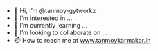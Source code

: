 - 👋 Hi, I’m @tanmoy-gytworkz
- 👀 I’m interested in ...
- 🌱 I’m currently learning ...
- 💞️ I’m looking to collaborate on ...
- 📫 How to reach me at www.tanmoykarmakar.in

<!---
tanmoy-gytworkz/tanmoy-gytworkz is a ✨ special ✨ repository because its `README.md` (this file) appears on your GitHub profile.
You can click the Preview link to take a look at your changes.
--->
